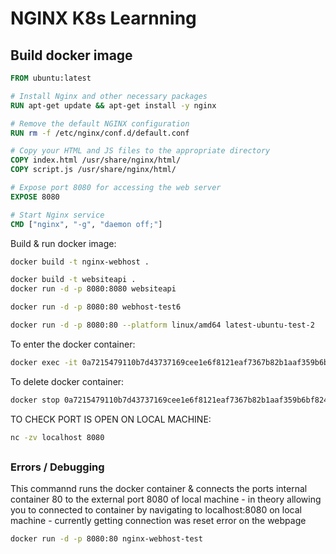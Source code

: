 # NGINX K8s Learnning

## Build docker image

```Dockerfile
FROM ubuntu:latest

# Install Nginx and other necessary packages
RUN apt-get update && apt-get install -y nginx

# Remove the default NGINX configuration
RUN rm -f /etc/nginx/conf.d/default.conf

# Copy your HTML and JS files to the appropriate directory
COPY index.html /usr/share/nginx/html/
COPY script.js /usr/share/nginx/html/

# Expose port 8080 for accessing the web server
EXPOSE 8080

# Start Nginx service
CMD ["nginx", "-g", "daemon off;"]
```

Build & run docker image:

```bash
docker build -t nginx-webhost .
```

```bash
docker build -t websiteapi .
docker run -d -p 8080:8080 websiteapi
```


```bash
docker run -d -p 8080:80 webhost-test6
```
```bash
docker run -d -p 8080:80 --platform linux/amd64 latest-ubuntu-test-2
```


To enter the docker container:

```bash
docker exec -it 0a7215479110b7d43737169cee1e6f8121eaf7367b82b1aaf359b6bf824c07ee /bin/bash
```



To delete docker container:

```bash
docker stop 0a7215479110b7d43737169cee1e6f8121eaf7367b82b1aaf359b6bf824c07ee && docker rm 0a7215479110b7d43737169cee1e6f8121eaf7367b82b1aaf359b6bf824c07ee
```


TO CHECK PORT IS OPEN ON LOCAL MACHINE:
```bash
nc -zv localhost 8080
```


## 




### Errors / Debugging
This commannd runs the docker container & connects the ports internal container 80 to the external port 8080 of local machine - in theory allowing you to connected to container by navigating to localhost:8080 on local machine - currently getting connection was reset error on the webpage
```bash
docker run -d -p 8080:80 nginx-webhost-test
```